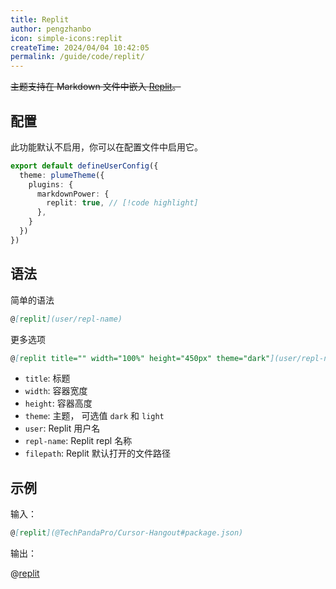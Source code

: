 ```yaml
---
title: Replit
author: pengzhanbo
icon: simple-icons:replit
createTime: 2024/04/04 10:42:05
permalink: /guide/code/replit/
---
```


<Badge type="danger" text="弃用" />

~~主题支持在 Markdown 文件中嵌入 [Replit](https://replit.com/)。~~

## 配置

此功能默认不启用，你可以在配置文件中启用它。

```ts title=".vuepress/config.ts"
export default defineUserConfig({
  theme: plumeTheme({
    plugins: {
      markdownPower: {
        replit: true, // [!code highlight]
      },
    }
  })
})
```

## 语法

简单的语法

```md
@[replit](user/repl-name)
```

更多选项

```md
@[replit title="" width="100%" height="450px" theme="dark"](user/repl-name#filepath)
```

- `title`: 标题
- `width`: 容器宽度
- `height`: 容器高度
- `theme`: 主题， 可选值 `dark` 和 `light`
- `user`: Replit 用户名
- `repl-name`: Replit repl 名称
- `filepath`: Replit 默认打开的文件路径

## 示例

输入：

```md
@[replit](@TechPandaPro/Cursor-Hangout#package.json)
````

输出：

@[replit](@TechPandaPro/Cursor-Hangout#package.json)
